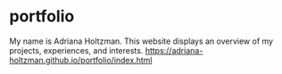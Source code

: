 # portfolio
My name is Adriana Holtzman. This website displays an overview of my projects, experiences, and interests.
https://adriana-holtzman.github.io/portfolio/index.html
